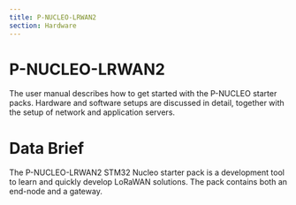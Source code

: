 ```yaml
---
title: P-NUCLEO-LRWAN2 
section: Hardware
---
```


# P-NUCLEO-LRWAN2
The user manual describes how to get started with the P-NUCLEO starter packs. Hardware and software setups are discussed in detail, together with the setup of network and application servers.

# Data Brief
The P-NUCLEO-LRWAN2 STM32 Nucleo starter pack is a development tool to learn and quickly develop LoRaWAN solutions. The pack contains both an end-node and a gateway.


